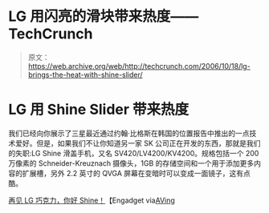 # LG 用闪亮的滑块带来热度——TechCrunch

> 原文：<https://web.archive.org/web/http://techcrunch.com/2006/10/18/lg-brings-the-heat-with-shine-slider/>

# LG 用 Shine Slider 带来热度

我们已经向你展示了三星最近通过约翰·比格斯在韩国的位置报告中推出的一点技术爱好。但是，如果我们不让你知道另一家 SK 公司正在开发的东西，那就是我们的失职:LG Shine 滑盖手机，又名 SV420/LV4200/KV4200。规格包括一个 200 万像素的 Schneider-Kreuznach 摄像头，1GB 的存储空间和一个用于添加更多内容的扩展槽，另外 2.2 英寸的 QVGA 屏幕在变暗时可以变成一面镜子，这有点酷。

[再见 LG 巧克力，你好 Shine！](https://web.archive.org/web/20201028053815/http://www.engadget.com/2006/10/18/goodbye-lg-chocolate-hello-shine/)【Engadget via[AVing](https://web.archive.org/web/20201028053815/http://aving.net/usa/news/default.asp?mode=read&c_num=26700&c_code=01&sp_code=0&btb_num=101)